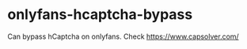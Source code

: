 # onlyfans-hcaptcha-bypass
Can bypass hCaptcha on onlyfans. Check https://www.capsolver.com/ 












































                          